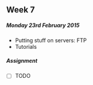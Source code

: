 ## Week 7

##### Monday 23rd February 2015

* Putting stuff on servers: FTP	
* Tutorials

##### Assignment

- [ ] TODO